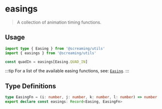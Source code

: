 # easings

> A collection of animation timing functions.

## Usage

```ts
import type { Easing } from '@screaming/utils'
import { easings } from '@screaming/utils'

const quadIn = easings[Easing.QUAD_IN]
```

:::tip
For a list of the available easing functions, see: [`Easing`](../types/types.md#type-definitions).
:::

## Type Definitions

```ts
type EasingFn = (i: number, j: number, k: number, l: number) => number
export declare const easings: Record<Easing, EasingFn>
```
